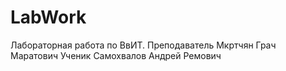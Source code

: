# LabWork
Лабораторная работа по ВвИТ.
Преподаватель Мкртчян Грач Маратович
Ученик Самохвалов Андрей Ремович
